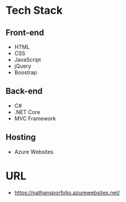 # Tech Stack

## Front-end
- HTML
- CSS
- JavaScript
- jQuery
- Boostrap

## Back-end
- C#
- .NET Core
- MVC Framework

## Hosting
- Azure Websites

# URL
- https://nathansporfolio.azurewebsites.net/
